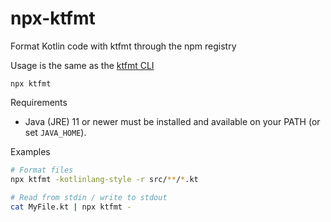 # npx-ktfmt

Format Kotlin code with ktfmt through the npm registry

Usage is the same as the [ktfmt CLI](https://github.com/facebook/ktfmt)

```
npx ktfmt
```

Requirements

- Java (JRE) 11 or newer must be installed and available on your PATH (or set `JAVA_HOME`).

Examples

```bash
# Format files
npx ktfmt -kotlinlang-style -r src/**/*.kt

# Read from stdin / write to stdout
cat MyFile.kt | npx ktfmt -
```
